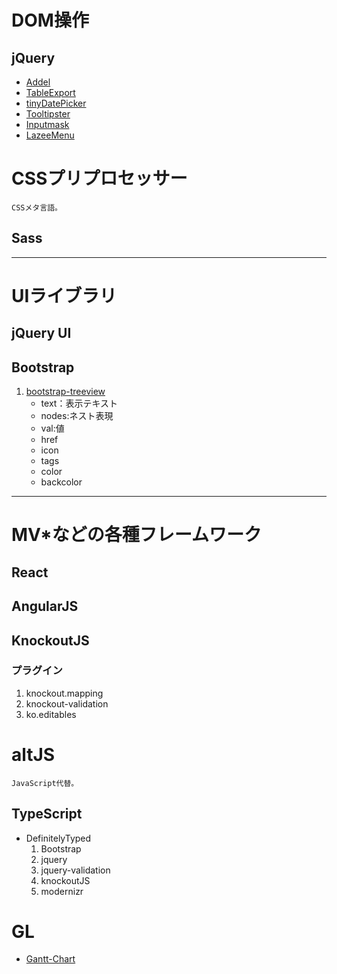 # DOM操作
## jQuery
* [Addel](https://www.google.co.jp/search?q=Addel&ie=&oe=#q=jquery+Addel)
* [TableExport](https://www.google.co.jp/search?q=TableExport&ie=&oe=#q=jquery+TableExport)
* [tinyDatePicker](https://www.google.co.jp/search?q=tinyDatePicker&ie=&oe=#q=jquery+tinyDatePicker)
* [Tooltipster](https://www.google.co.jp/search?q=Tooltipster&ie=&oe=#q=jquery+Tooltipster)
* [Inputmask](https://www.google.co.jp/search?q=jquery+Inputmask&ie=&oe=)
* [LazeeMenu](https://www.google.co.jp/search?q=LazeeMenu&ie=&oe=)

# CSSプリプロセッサー
	CSSメタ言語。
## Sass
---
# UIライブラリ
## jQuery UI
## Bootstrap
1. [bootstrap-treeview](http://jonmiles.github.io/bootstrap-treeview/)
	* text：表示テキスト
	* nodes:ネスト表現
	* val:値
	* href
	* icon
	* tags
	* color
	* backcolor


---
# MV*などの各種フレームワーク
## React
## AngularJS
## KnockoutJS
### プラグイン
1. knockout.mapping
2. knockout-validation
3. ko.editables

# altJS
	JavaScript代替。
## TypeScript
* DefinitelyTyped
	1. Bootstrap
	2. jquery
	3. jquery-validation
	4. knockoutJS
	5. modernizr

# GL
* [Gantt-Chart](https://github.com/dk8996/Gantt-Chart)
